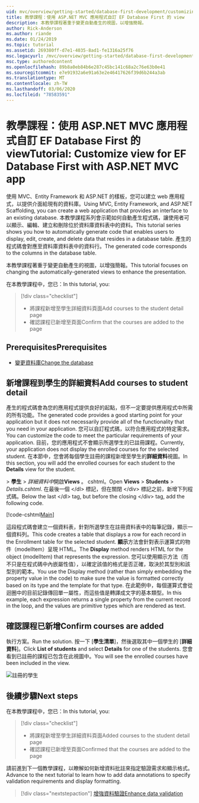 ```yaml
---
uid: mvc/overview/getting-started/database-first-development/customizing-a-view
title: 教學課程：使用 ASP.NET MVC 應用程式自訂 EF Database First 的 view
description: 本教學課程著重于變更自動產生的視圖，以增強簡報。
author: Rick-Anderson
ms.author: riande
ms.date: 01/24/2019
ms.topic: tutorial
ms.assetid: 269380ff-d7e1-4035-8ad1-fe1316a25f76
msc.legacyurl: /mvc/overview/getting-started/database-first-development/customizing-a-view
msc.type: authoredcontent
ms.openlocfilehash: 89b8a0eb84b6e287c45bc141c68a2c76e63b0e41
ms.sourcegitcommit: e7e91932a6e91a63e2e46417626f39d6b244a3ab
ms.translationtype: MT
ms.contentlocale: zh-TW
ms.lasthandoff: 03/06/2020
ms.locfileid: "78583591"
---
```

# <a name="tutorial-customize-view-for-ef-database-first-with-aspnet-mvc-app"></a><span data-ttu-id="31147-103">教學課程：使用 ASP.NET MVC 應用程式自訂 EF Database First 的 view</span><span class="sxs-lookup"><span data-stu-id="31147-103">Tutorial: Customize view for EF Database First with ASP.NET MVC app</span></span>

<span data-ttu-id="31147-104">使用 MVC、Entity Framework 和 ASP.NET 的樣板，您可以建立 web 應用程式，以提供介面給現有的資料庫。</span><span class="sxs-lookup"><span data-stu-id="31147-104">Using MVC, Entity Framework, and ASP.NET Scaffolding, you can create a web application that provides an interface to an existing database.</span></span> <span data-ttu-id="31147-105">本教學課程系列會示範如何自動產生程式碼，讓使用者可以顯示、編輯、建立和刪除位於資料庫資料表中的資料。</span><span class="sxs-lookup"><span data-stu-id="31147-105">This tutorial series shows you how to automatically generate code that enables users to display, edit, create, and delete data that resides in a database table.</span></span> <span data-ttu-id="31147-106">產生的程式碼會對應至資料庫資料表中的資料行。</span><span class="sxs-lookup"><span data-stu-id="31147-106">The generated code corresponds to the columns in the database table.</span></span>

<span data-ttu-id="31147-107">本教學課程著重于變更自動產生的視圖，以增強簡報。</span><span class="sxs-lookup"><span data-stu-id="31147-107">This tutorial focuses on changing the automatically-generated views to enhance the presentation.</span></span>

<span data-ttu-id="31147-108">在本教學課程中，您已：</span><span class="sxs-lookup"><span data-stu-id="31147-108">In this tutorial, you:</span></span>

> [!div class="checklist"]
> * <span data-ttu-id="31147-109">將課程新增至學生詳細資料頁面</span><span class="sxs-lookup"><span data-stu-id="31147-109">Add courses to the student detail page</span></span>
> * <span data-ttu-id="31147-110">確認課程已新增至頁面</span><span class="sxs-lookup"><span data-stu-id="31147-110">Confirm that the courses are added to the page</span></span>

## <a name="prerequisites"></a><span data-ttu-id="31147-111">Prerequisites</span><span class="sxs-lookup"><span data-stu-id="31147-111">Prerequisites</span></span>

* [<span data-ttu-id="31147-112">變更資料庫</span><span class="sxs-lookup"><span data-stu-id="31147-112">Change the database</span></span>](changing-the-database.md)

## <a name="add-courses-to-student-detail"></a><span data-ttu-id="31147-113">新增課程到學生的詳細資料</span><span class="sxs-lookup"><span data-stu-id="31147-113">Add courses to student detail</span></span>

<span data-ttu-id="31147-114">產生的程式碼會為您的應用程式提供良好的起點，但不一定要提供應用程式中所需的所有功能。</span><span class="sxs-lookup"><span data-stu-id="31147-114">The generated code provides a good starting point for your application but it does not necessarily provide all of the functionality that you need in your application.</span></span> <span data-ttu-id="31147-115">您可以自訂程式碼，以符合應用程式的特定需求。</span><span class="sxs-lookup"><span data-stu-id="31147-115">You can customize the code to meet the particular requirements of your application.</span></span> <span data-ttu-id="31147-116">目前，您的應用程式不會顯示所選學生的已註冊課程。</span><span class="sxs-lookup"><span data-stu-id="31147-116">Currently, your application does not display the enrolled courses for the selected student.</span></span> <span data-ttu-id="31147-117">在本節中，您會將每個學生註冊的課程新增至學生的**詳細資料**視圖。</span><span class="sxs-lookup"><span data-stu-id="31147-117">In this section, you will add the enrolled courses for each student to the **Details** view for the student.</span></span>

<span data-ttu-id="31147-118"> > **學生** > *詳細資料中*開啟**Views** 。 cshtml。</span><span class="sxs-lookup"><span data-stu-id="31147-118">Open **Views** > **Students** > *Details.cshtml*.</span></span> <span data-ttu-id="31147-119">在最後一個 &lt;/dl&gt; 標記，但在關閉 &lt;/div&gt; 標記之前，新增下列程式碼。</span><span class="sxs-lookup"><span data-stu-id="31147-119">Below the last &lt;/dl&gt; tag, but before the closing &lt;/div&gt; tag, add the following code.</span></span>

[!code-cshtml[Main](customizing-a-view/samples/sample1.cshtml)]

<span data-ttu-id="31147-120">這段程式碼會建立一個資料表，針對所選學生在註冊資料表中的每筆記錄，顯示一個資料列。</span><span class="sxs-lookup"><span data-stu-id="31147-120">This code creates a table that displays a row for each record in the Enrollment table for the selected student.</span></span> <span data-ttu-id="31147-121">**顯示**方法會針對表示運算式的物件（modelItem）呈現 HTML。</span><span class="sxs-lookup"><span data-stu-id="31147-121">The **Display** method renders HTML for the object (modelItem) that represents the expression.</span></span> <span data-ttu-id="31147-122">您可以使用顯示方法（而不只是在程式碼中內嵌屬性值），以確定該值的格式是否正確，取決於其型別和該型別的範本。</span><span class="sxs-lookup"><span data-stu-id="31147-122">You use the Display method (rather than simply embedding the property value in the code) to make sure the value is formatted correctly based on its type and the template for that type.</span></span> <span data-ttu-id="31147-123">在此範例中，每個運算式會從迴圈中的目前記錄傳回單一屬性，而這些值是轉譯成文字的基本類型。</span><span class="sxs-lookup"><span data-stu-id="31147-123">In this example, each expression returns a single property from the current record in the loop, and the values are primitive types which are rendered as text.</span></span>

## <a name="confirm-courses-are-added"></a><span data-ttu-id="31147-124">確認課程已新增</span><span class="sxs-lookup"><span data-stu-id="31147-124">Confirm courses are added</span></span>

<span data-ttu-id="31147-125">執行方案。</span><span class="sxs-lookup"><span data-stu-id="31147-125">Run the solution.</span></span> <span data-ttu-id="31147-126">按一下 [**學生清單**]，然後選取其中一個學生的 [**詳細資料**]。</span><span class="sxs-lookup"><span data-stu-id="31147-126">Click **List of students** and select **Details** for one of the students.</span></span> <span data-ttu-id="31147-127">您會看到已註冊的課程已包含在此視圖中。</span><span class="sxs-lookup"><span data-stu-id="31147-127">You will see the enrolled courses have been included in the view.</span></span>

![註冊的學生](customizing-a-view/_static/image1.png)

## <a name="next-steps"></a><span data-ttu-id="31147-129">後續步驟</span><span class="sxs-lookup"><span data-stu-id="31147-129">Next steps</span></span>
<span data-ttu-id="31147-130">在本教學課程中，您已：</span><span class="sxs-lookup"><span data-stu-id="31147-130">In this tutorial, you:</span></span>

> [!div class="checklist"]
> * <span data-ttu-id="31147-131">將課程新增至學生詳細資料頁面</span><span class="sxs-lookup"><span data-stu-id="31147-131">Added courses to the student detail page</span></span>
> * <span data-ttu-id="31147-132">確認課程已新增至頁面</span><span class="sxs-lookup"><span data-stu-id="31147-132">Confirmed that the courses are added to the page</span></span>

<span data-ttu-id="31147-133">請前進到下一個教學課程，以瞭解如何新增資料批註來指定驗證需求和顯示格式。</span><span class="sxs-lookup"><span data-stu-id="31147-133">Advance to the next tutorial to learn how to add data annotations to specify validation requirements and display formatting.</span></span>
> [!div class="nextstepaction"]
> [<span data-ttu-id="31147-134">增強資料驗證</span><span class="sxs-lookup"><span data-stu-id="31147-134">Enhance data validation</span></span>](enhancing-data-validation.md)
